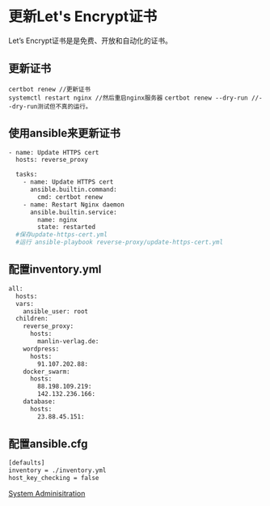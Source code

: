 # 更新Let's Encrypt证书
  Let’s Encrypt证书是是免费、开放和自动化的证书。     

更新证书    
---------------------------
`certbot renew //更新证书`     
`systemctl restart nginx //然后重启nginx服务器` 
`certbot renew --dry-run //--dry-run测试但不真的运行。`    

使用ansible来更新证书    
---------------------------------
```bash
- name: Update HTTPS cert
  hosts: reverse_proxy

  tasks:
    - name: Update HTTPS cert
      ansible.builtin.command:
        cmd: certbot renew
    - name: Restart Nginx daemon
      ansible.builtin.service:
        name: nginx
        state: restarted                             
  #保存update-https-cert.yml
  #运行 ansible-playbook reverse-proxy/update-https-cert.yml
```
配置inventory.yml    
---------------------------------------------
```bash
all:
  hosts:
  vars:
    ansible_user: root
  children:
    reverse_proxy:
      hosts:
        manlin-verlag.de:
    wordpress:
      hosts:
        91.107.202.88:
    docker_swarm:
      hosts:
        88.198.109.219:
        142.132.236.166:
    database:
      hosts:
        23.88.45.151:
```
配置ansible.cfg    
-------------------------------------
```bash
[defaults]
inventory = ./inventory.yml
host_key_checking = false
```
[System Adminisitration](../system_adminisitration.md)